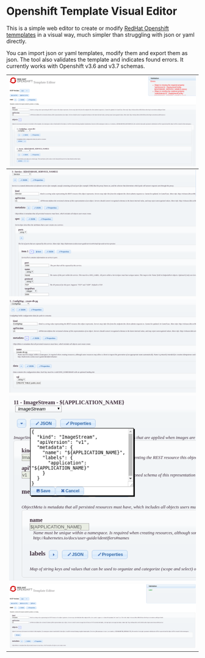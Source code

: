# **Openshift Template Visual Editor**

This is a simple web editor to create or modify [RedHat Openshift](http://www.openshift.com) [temmplates](https://access.redhat.com/documentation/en-us/openshift_container_platform/3.7/html/developer_guide/dev-guide-templates) in a visual way, much simpler than struggling with json or yaml directly.

You can import json or yaml templates, modify them and export them as json. The tool also validates the template and indicates found errors. It currently works with Openshift v3.6 and v3.7 schemas.

|![Template Validation](images/Selection_021.png)|
|---|
|![Edit Service](images/Selection_022.png)|
|![Edit ConfigMap](images/Selection_023.png)
|![Edit json directly](images/Selection_024.png)|
|![Validation](images/Selection_025.png)|
